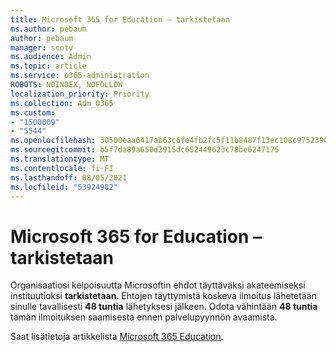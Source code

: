 ```yaml
---
title: Microsoft 365 for Education – tarkistetaan
ms.author: pebaum
author: pebaum
manager: scotv
ms.audience: Admin
ms.topic: article
ms.service: o365-administration
ROBOTS: NOINDEX, NOFOLLOW
localization_priority: Priority
ms.collection: Adm_O365
ms.custom:
- "1500009"
- "5544"
ms.openlocfilehash: 30500eaa6417ab63c6fe4fb2fc5f11b8487f13ec108c9752390825a36e3adc6b
ms.sourcegitcommit: b5f7da89a650d2915dc652449623c78be6247175
ms.translationtype: MT
ms.contentlocale: fi-FI
ms.lasthandoff: 08/05/2021
ms.locfileid: "53924982"
---
```

# <a name="microsoft-365-for-education---under-review"></a>Microsoft 365 for Education – tarkistetaan

Organisaatiosi kelpoisuutta Microsoftin ehdot täyttäväksi akateemiseksi instituutioksi **tarkistetaan**. Ehtojen täyttymistä koskeva ilmoitus lähetetään sinulle tavallisesti **48 tuntia** lähetyksesi jälkeen. Odota vähintään **48 tuntia** tämän ilmoituksen saamisesta ennen palvelupyynnön avaamista.

Saat lisätietoja artikkelista [Microsoft 365 Education](https://www.microsoft.com/education/buy-license/microsoft365).
